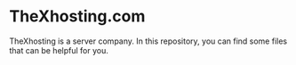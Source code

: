 # TheXhosting.com
TheXhosting is a server company. In this repository, you can find some files that can be helpful for you.
